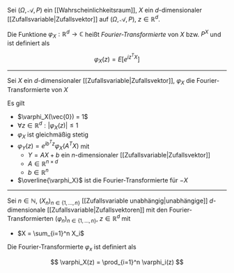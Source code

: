 Sei $(\Omega, \mathcal{A}, P)$ ein [[Wahrscheinlichkeitsraum]], $X$ ein $d$-dimensionaler [[Zufallsvariable|Zufallsvektor]] auf $(\Omega, \mathcal{A}, P)$, $z \in \mathbb{R}^d$.

Die Funktione $\varphi_X : \mathbb{R}^d \to \mathbb{C}$ heißt *Fourier-Transformierte* von $X$ bzw. $P^X$ und ist definiert als

$$
	\varphi_X(z) = E[e^{iz^TX}]
$$

---

Sei $X$ ein $d$-dimensionaler [[Zufallsvariable|Zufallsvektor]], $\varphi_X$ die Fourier-Transformierte von $X$

Es gilt
- $\varphi_X(\vec{0}) = 1$
- $\forall z \in \mathbb{R}^d : |\varphi_X(z)| \le 1$
- $\varphi_X$ ist gleichmäßig stetig
- $\varphi_Y(z) = e^{ib^Tz}\varphi_X(A^TX)$ mit
	- $Y = AX + b$ ein $n$-dimensionaler [[Zufallsvariable|Zufallsvektor]]
	- $A \in \mathbb{R}^{n \times d}$
	- $b \in \mathbb{R}^n$
- $\overline{\varphi_X}$ ist die Fourier-Transformierte für $-X$

---

Sei $n \in \mathbb{N}$, $(X_n)_{n \in \{ 1, \dots, n \}}$ [[Zufallsvariable unabhängig|unabhängige]] $d$-dimensionale [[Zufallsvariable|Zufallsvektoren]] mit den Fourier-Transformierten $(\varphi_n)_{n \in \{ 1, \dots, n \}}$, $z \in \mathbb{R}^d$ mit
- $X = \sum_{i=1}^n X_i$

Die Fourier-Transformierte $\varphi_x$ ist definiert als

$$
	\varphi_X(z) = \prod_{i=1}^n \varphi_i(z)
$$
